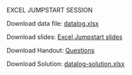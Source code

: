EXCEL JUMPSTART SESSION

Download data file: <a href="https://gmukherjee.github.io/class/datalog.xlsx">datalog.xlsx</a>

Download slides: <a href="https://gmukherjee.github.io/class/MBA-2025-excel-jumpstart.pdf">Excel Jumpstart slides</a>

Download Handout: <a href="https://gmukherjee.github.io/class/hand-out.pdf">Questions</a>

Download Solution: <a href="https://gmukherjee.github.io/class/datalog-solution.xlsx">datalog-solution.xlsx</a>